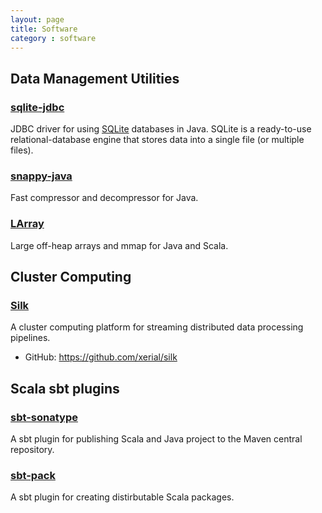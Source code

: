 ```yaml
---
layout: page
title: Software
category : software
---
```


## Data Management Utilities

### [sqlite-jdbc](https://bitbucket.org/xerial/sqlite-jdbc)
JDBC driver for using [SQLite](http://sqlite.org) databases in Java. SQLite is a ready-to-use relational-database engine that stores data into a single file (or multiple files).

### [snappy-java](https://github.com/xerial/snappy-java)
Fast compressor and decompressor for Java.

### [LArray](https://github.com/xerial/larray) 
Large off-heap arrays and mmap for Java and Scala.

## Cluster Computing

### [Silk](http://xerial.org/silk)
A cluster computing platform for streaming distributed data processing pipelines.

* GitHub: <https://github.com/xerial/silk>

## Scala sbt plugins

### [sbt-sonatype](https://github.com/xerial/sbt-sonatype)
A sbt plugin for publishing Scala and Java project to the Maven central repository.

### [sbt-pack](https://github.com/xerial/sbt-pack)
A sbt plugin for creating distirbutable Scala packages.


